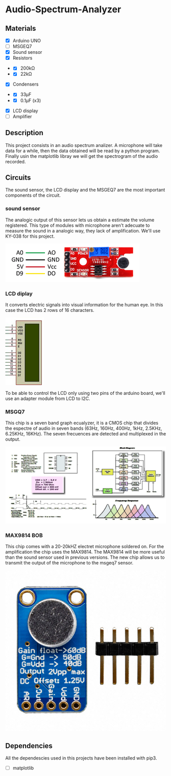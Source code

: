 # Audio-Spectrum-Analyzer

## Materials

* [X] Arduino UNO
* [ ] MSGEQ7
* [X] Sound sensor
* [X] Resistors
* * [X] 200kΩ
* * [X] 22kΩ
* [X] Condensers
* * [X] 33µF
* * [X] 0.1µF (x3)
* [X] LCD display
* [ ] Amplifier

## Description

This project consists in an audio spectrum analizer. 
A microphone will take data for a while, then the data obtained will be read by a python program. Finally usin the matplotlib libray we will get the spectrogram of the audio recorded.

## Circuits

The sound sensor, the LCD display and the MSGEQ7 are the most important components of the circuit.

### sound sensor
The analogic output of this sensor lets us obtain a estimate the volume registered.
This type of modules with microphone aren't adecuate to measure the sound in a analogic way, they lack of amplification. We'll use KY-038 for this project.

![](images/SSensor.png)

### LCD diplay
It converts electric signals into visual information for the human eye.
In this case the LCD has 2 rows of 16 characters.

![](images/LCD.png)

To be able to control the LCD only using two pins of the arduino board, we'll use an adapter module from LCD to I2C.

### MSGQ7
This chip is a seven band graph ecualyzer, it is a CMOS chip that divides the espectre of audio in seven bands (63Hz, 160Hz, 400Hz, 1kHz, 2.5KHz, 6.25KHz, 16KHz).
The seven frecuences are detected and multiplexed in the output.

![](images/MSGEQ7.png)

### MAX9814 BOB

This chip comes with a 20-20kHZ electret microphone soldered on. For the amplification the chip uses the MAX9814.
The MAX9814 will be more useful than the sound sensor used in previous  versions. The new chip allows us to transmit the output of the microphone to the msgeq7 sensor.

![](images/max9814bob.jpg)
## Dependencies

All the dependescies used in this projects have been installed with pip3.

  * [ ] matplotlib
